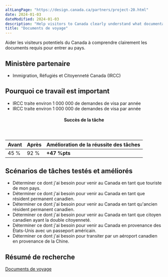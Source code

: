 ```yaml
---
altLangPage: "https://design.canada.ca/partners/project-20.html"
date: 2024-01-03
dateModified: 2024-01-03
description: "Help visitors to Canada clearly understand what documentation is required to enter."
title: "Documents de voyage"
---
```

<p>Aider les visiteurs potentiels du Canada à comprendre clairement les documents requis pour entrer au pays.</p>
<h2>Ministère partenaire</h2>
<ul>
  <li>Immigration, Réfugiés et Citoyenneté Canada (IRCC)</li>
</ul>
<h2>Pourquoi ce travail est important</h2>
<ul class="lst-spcd">
  <li>IRCC traite environ 1&nbsp;000&nbsp;000 de demandes de visa par année</li>
  <li>IRCC traite environ 1&nbsp;000&nbsp;000 de demandes de visa par année</li>
</ul>
<div class="row mrgn-tp-lg mrgn-bttm-lg">
  <div class="col-md-8">
    <div class="panel panel-success">
      <header class="panel-heading">
        <h4 class="panel-title text-center">Succès de la tâche</h4>
      </header>
      <table class="table">
        <thead>
          <tr style="">
            <th scope="col" class="col-md-3">Avant</th>
            <th scope="col" class="col-md-3">Après</th>
            <th scope="col" class="col-md-6">Amélioration de la réussite des tâches</th>
          </tr>
        </thead>
        <tbody>
          <tr>
            <td class="table-smnum">45&nbsp;%</td>
            <td class="table-smnum">92&nbsp;%</td>
            <td class="table-smnum"><span class="text-success"><strong>+47&nbsp;%pts</strong></span></td>
          </tr>
        </tbody>
      </table>
    </div>
  </div>
</div>
<h2>Scénarios de tâches testés et améliorés</h2>
<ul class="lst-spcd">
  <li>Déterminer ce dont j'ai besoin pour venir au Canada en tant que touriste de mon pays.</li>
  <li>Déterminer ce dont j'ai besoin pour venir au Canada en tant que résident permanent canadien.</li>
  <li>Déterminer ce dont j'ai besoin pour venir au Canada en tant qu'ancien résident permanent canadien.</li>
  <li>Déterminer ce dont j'ai besoin pour venir au Canada en tant que citoyen canadien ayant la double citoyenneté.</li>
  <li>Déterminer ce dont j'ai besoin pour venir au Canada en provenance des États-Unis avec un passeport américain.</li>
  <li>Déterminer ce dont j'ai besoin pour transiter par un aéroport canadien en provenance de la Chine.</li>
</ul>
<h2>Résumé de recherche</h2>
<p><a href="https://blogue.canada.ca/2018/03/29/visiter-le-canada-optimisation.html">Documents de voyage</a></p>